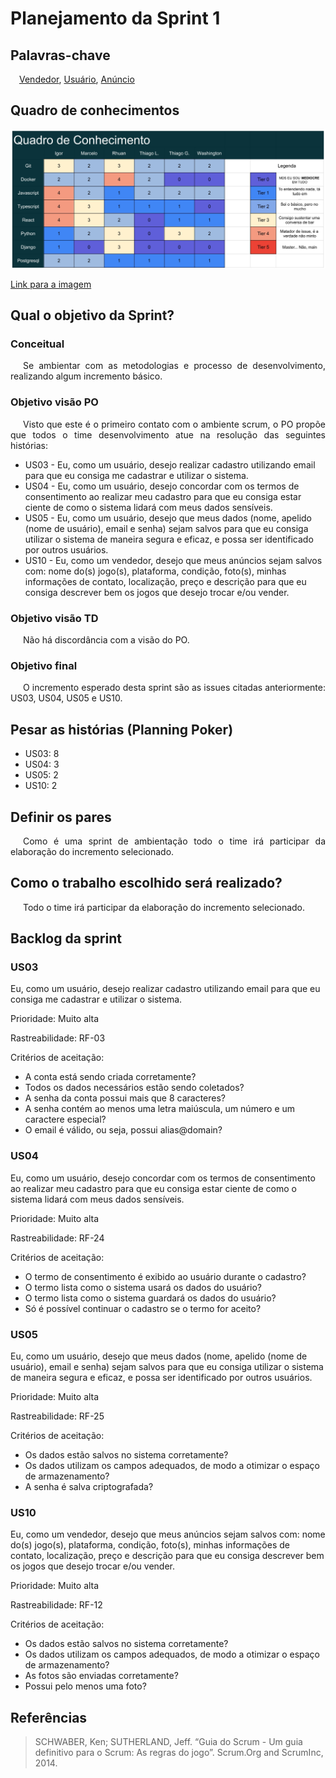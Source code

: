 # Planejamento da Sprint 1

## Palavras-chave

&emsp;[Vendedor](../../../../desenho/base/1.1/lexico/#l7-usuario), [Usuário](../../../../desenho/base/1.1/lexico/#l7-usuario), [Anúncio](../../../../desenho/base/1.1/lexico/#l1-anuncio)

## Quadro de conhecimentos

![Quadro conhecimentos](../../../assets/equipe/quadro_conhecimento.jpg)

<a href="https://drive.google.com/file/d/1OHimVLb2KvnB2ydgDWGLDBhOxTNPBZep/view?usp=sharing" target="_blank" rel="noopener noreferrer">Link para a imagem</a>

## Qual o objetivo da Sprint?

### Conceitual

<p style="text-indent: 20px; text-align: justify">
Se ambientar com as metodologias e processo de desenvolvimento, realizando algum incremento básico.
</p>

### Objetivo visão PO

<p style="text-indent: 20px; text-align: justify">
Visto que este é o primeiro contato com o ambiente scrum, o PO propõe que todos o time desenvolvimento atue na resolução das seguintes histórias: 
</p>

- US03 - Eu, como um usuário, desejo realizar cadastro utilizando email para que eu consiga me cadastrar e utilizar o sistema.
- US04 - Eu, como um usuário, desejo concordar com os termos de consentimento ao realizar meu cadastro para que eu consiga estar ciente de como o sistema lidará com meus dados sensíveis.
- US05 - Eu, como um usuário, desejo que meus dados (nome, apelido (nome de usuário), email e senha) sejam salvos para que eu consiga utilizar o sistema de maneira segura e eficaz, e possa ser identificado por outros usuários.
- US10 - Eu, como um vendedor, desejo que meus anúncios sejam salvos com: nome do(s) jogo(s), plataforma, condição, foto(s), minhas informações de contato, localização, preço e descrição para que eu consiga descrever bem os jogos que desejo trocar e/ou vender.

### Objetivo visão TD

<p style="text-indent: 20px; text-align: justify">
Não há discordância com a visão do PO.
</p>

### Objetivo final

<p style="text-indent: 20px; text-align: justify">
O incremento esperado desta sprint são as issues citadas anteriormente: US03, US04, US05 e US10.
</p>

## Pesar as histórias (Planning Poker)

- US03: 8
- US04: 3
- US05: 2
- US10: 2

## Definir os pares

<p style="text-indent: 20px; text-align: justify">
Como é uma sprint de ambientação todo o time irá participar da elaboração do incremento selecionado.
</p>

## Como o trabalho escolhido será realizado?

<p style="text-indent: 20px; text-align: justify">
Todo o time irá participar da elaboração do incremento selecionado.
</p>

## Backlog da sprint

### US03

Eu, como um usuário, desejo realizar cadastro utilizando email para que eu consiga me cadastrar e utilizar o sistema.

Prioridade: Muito alta

Rastreabilidade: RF-03

Critérios de aceitação:

- A conta está sendo criada corretamente?
- Todos os dados necessários estão sendo coletados?
- A senha da conta possui mais que 8 caracteres?
- A senha contém ao menos uma letra maiúscula, um número e um caractere especial?
- O email é válido, ou seja, possui alias@domain?

### US04

Eu, como um usuário, desejo concordar com os termos de consentimento ao realizar meu cadastro para que eu consiga estar ciente de como o sistema lidará com meus dados sensíveis.

Prioridade: Muito alta

Rastreabilidade: RF-24

Critérios de aceitação:

- O termo de consentimento é exibido ao usuário durante o cadastro?
- O termo lista como o sistema usará os dados do usuário?
- O termo lista como o sistema guardará os dados do usuário?
- Só é possível continuar o cadastro se o termo for aceito?

### US05

Eu, como um usuário, desejo que meus dados (nome, apelido (nome de usuário), email e senha) sejam salvos para que eu consiga utilizar o sistema de maneira segura e eficaz, e possa ser identificado por outros usuários.

Prioridade: Muito alta

Rastreabilidade: RF-25

Critérios de aceitação:

- Os dados estão salvos no sistema corretamente?
- Os dados utilizam os campos adequados, de modo a otimizar o espaço de armazenamento?
- A senha é salva criptografada?

### US10

Eu, como um vendedor, desejo que meus anúncios sejam salvos com: nome do(s) jogo(s), plataforma, condição, foto(s), minhas informações de contato, localização, preço e descrição para que eu consiga descrever bem os jogos que desejo trocar e/ou vender.

Prioridade: Muito alta

Rastreabilidade: RF-12

Critérios de aceitação:

- Os dados estão salvos no sistema corretamente?
- Os dados utilizam os campos adequados, de modo a otimizar o espaço de armazenamento?
- As fotos são enviadas corretamente?
- Possui pelo menos uma foto?

## Referências

> SCHWABER, Ken; SUTHERLAND, Jeff. “Guia do Scrum - Um guia definitivo para o Scrum: As regras do jogo”. Scrum.Org and ScrumInc, 2014.
